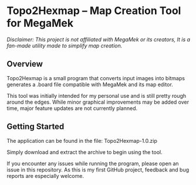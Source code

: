 # Topo2Hexmap – Map Creation Tool for MegaMek

*Disclaimer: This project is not affiliated with MegaMek or its creators, It is a fan-made utility made to simplify map creation.*

## Overview

Topo2Hexmap is a small program that converts input images into bitmaps generates a .board file compatible with MegaMek and its map editor.

This tool was initially intended for my personal use and is still pretty rough around the edges. While minor graphical improvements may be added over time, major feature updates are not currently planned.

## Getting Started

The application can be found in the file:
Topo2Hexmap-1.0.zip

Simply download and extract the archive to begin using the tool.

If you encounter any issues while running the program, please open an issue in this repository. As this is my first GitHub project, feedback and bug reports are especially welcome.
